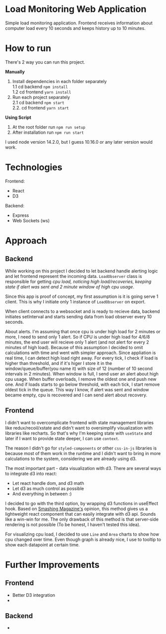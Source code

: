 # Load Monitoring Web Application

Simple load monitoring application.
Frontend receives information about computer load every 10 seconds and keeps history up to 10 minutes. 

# How to run

There's 2 way you can run this project.

**Manually** 
1. Install dependencies in each folder separately \
  1.1 cd backend `npm install` \
  1.2 cd frontend `yarn install` 
2. Run each project separately \
   2.1  cd backend `npm start` \
   2.2. cd frontend `yarn start`

**Using Script**

1. At the root folder run `npm run setup`
2. After installation run `npm run start`

I used node version 14.2.0, but I guess 10.16.0 or any later version would work.

# Technologies

Frontend:
- React
- D3

Backend:
- Express
- Web Sockets (ws)

# Approach

## Backend
While working on this project I decided to let backend handle alerting logic and let frontend represent the incoming data. `LoadObserver` class is responsible for getting _cpu load, noticing high load/recoveries, keeping state if alert was sent and 2 minute window of high cpu usage_.

Since this app is proof of concept, my first assumption is it is going serve 1 client. This is why I initiate only 1 instance of `LoadObserver` on export.

When client connects to a websocket and is ready to recieve data, backend initiates setInterval and starts sending data from load observer every 10 seconds.

About alerts. I'm assuming that once cpu is under high load for 2 minutes or more, I need to send only 1 alert. So if CPU is under high load for 4/6/8 minutes, the end user will recieve only 1 alert (and not alert for every 2 minutes of high load). Because of this assumption I decided to omit calculations with time and went with simpler approach. Since appliation is real time, I can detect high load right away. For every tick, I check if load is higher than threshold, and if it's higer I store it in the window/queue/buffer(you name it) with size of 12 (number of 10 second intervals in 2 minutes). When window is full, I send user an alert about high cpu usage. When buffer overloads, I remove the oldest one and push new one. And if loads starts to go below threshold, with each tick, I start remove oldest tick in the queue. This way I know, if alert was sent and window became empty, cpu is recovered and I can send alert about recovery.

## Frontend 

I didn't want to overcomplicate frontend with state management libraries like redux/recoil/xstate and didn't want to oversimplify visualization with libraries like recharts. So that's why I'm keeping state with `useState` and later if I want to provide state deeper, I can use `context`.

The reason I didn't go for `styled-components` or other `css-in-js` libraries is because most of them work in the runtime and I didn't want to bring in more calculations to the system, considering we are already using d3.

The most important part - data visualization with d3. There are several ways to integrate d3 into react:

* Let react handle dom, and d3 math
* Let d3 as much control as possible
* And everything in between :)

I decided to go with the third option, by wrapping d3 functions in useEffect hook. Based on [Smashing Magazine's](https://www.smashingmagazine.com/2018/02/react-d3-ecosystem/) opinion, this method gives us a lightweight react component that can easily integrate with d3 api. Sounds like a win-win for me. The only drawback of this method is that server-side rendering is not possible (To be honest, I haven't tested this idea).

For visualizing cpu load, I decided to use `Line` and `Area` charts to show how cpu changed over time. Even though graph is already nice, I use to tooltip to show each datapoint at certain time.


# Further Improvements

  ## Frontend
  - Better D3 integration
  - 
  ## Backend
  - 